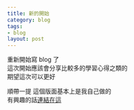 ```yaml
---
title: 新的開始
category: blog
tags:
- blog
layout: post
---
```


重新開始寫 blog 了  
這次開始應該會分享比較多的學習心得之類的  
期望這次可以更好  

順帶一提 這個版面基本上是我自己做的  
有興趣的話[連結在這](https://github.com/DanSnow/jekyll-my-theme)
